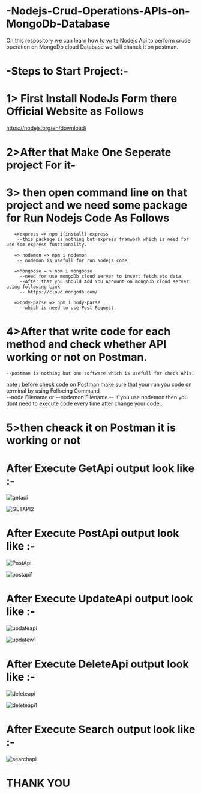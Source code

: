# -Nodejs-Crud-Operations-APIs-on-MongoDb-Database
 On  this respository we can learn how to write Nodejs Api to perform crude operation on MongoDb cloud Database we will chanck it on postman.  
 
 # -Steps to Start Project:-  
 
# 1> First Install NodeJs Form there Official Website as Follows  
 https://nodejs.org/en/download/  
 
 # 2>After that Make One Seperate project For it-  
 
# 3> then open command line on that project and we need some package for Run Nodejs Code As Follows  
       
       =>express => npm i(install) express   
        --this package is nothing but express framwork which is need for use som express functionality.  
       
       => nodemon => npm i nodemon 
        -- nodemon is usefull for run Nodejs code 
       
       =>Mongoose = > npm i mongoose 
         --need for use mongoDb cloud server to insert,fetch,etc data.
         --After that you should Add You Account on mongoDb cloud server using following Link
         -- https://cloud.mongodb.com/ 
       
       =>body-parse => npm i body-parse
         --which is need to use Post Request.
         
 
 # 4>After that write code for each method and check whether API working or not on Postman.
    --postman is nothing but one software which is usefull for check APIs.
    
  note : before check code on Postman make sure that your run you code on terminal by using Folloeing Command  
    --node Filename or
    --nodemon Filename
    -- if you use nodemon then you dont need to execute code every time after change your code..
    
    
 #  5>then cheack it on Postman it is working or not
   
   
   # After Execute GetApi output look like :-
   
   ![getapi](https://user-images.githubusercontent.com/32159491/103656612-d0163a00-4f8e-11eb-8a72-c8856e6f6ea1.png)  
   
   ![GETAPI2](https://user-images.githubusercontent.com/32159491/103656617-d1dffd80-4f8e-11eb-8c5c-769b7a0d489d.png)  
   
   # After Execute PostApi output look like :-  
    
   ![PostApi](https://user-images.githubusercontent.com/32159491/103656625-d3112a80-4f8e-11eb-8f0b-e5fe291ff396.png)  
   
   ![postapi1](https://user-images.githubusercontent.com/32159491/103656630-d3a9c100-4f8e-11eb-80a8-7c997adf2b62.png)  
   
   
   # After Execute UpdateApi output look like :-   
    
   ![updateapi](https://user-images.githubusercontent.com/32159491/103656638-d60c1b00-4f8e-11eb-904d-d4957d0e4f85.png)  
     
   ![updatew1](https://user-images.githubusercontent.com/32159491/103656594-cbea1c80-4f8e-11eb-9c80-b16c12e55b62.png)     
     
   # After Execute DeleteApi output look like :-   
     
   ![deleteapi](https://user-images.githubusercontent.com/32159491/103656603-ce4c7680-4f8e-11eb-9fa1-6105a1602a39.png)  
   
   ![deleteapi1](https://user-images.githubusercontent.com/32159491/103656608-cf7da380-4f8e-11eb-81dc-0674553a7d76.png)  
     
   
   # After Execute Search output look like :-   
   
   ![searchapi](https://user-images.githubusercontent.com/32159491/103656637-d4daee00-4f8e-11eb-98e5-744c6c2c63f1.png)
    
    
    
    
    
    
     
      
     
    
    
   # THANK YOU
   
   
   
         
         
         
       
       
       
       
 
